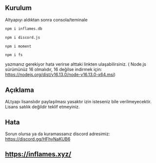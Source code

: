 ## Kurulum

Altyapıyı aldıktan sonra consola/teminale

```bash
npm i inflames.db

npm i discord.js

npm i moment

npm i fs
```

yazmanız gerekiyor hata verirse alttaki linkten ulaşabilirsiniz. (
Node.js sürümünüz 16 olmalıdır, 16 değilse indirmek için:  https://nodejs.org/dist/v16.13.0/node-v16.13.0-x64.msi)

## Açıklama

ALtyapı lisanslıdır paylaşılması yasaktır izin isteseniz bile verilmeyecektir.
Lisans satılık değildir teklif etmeyiniz.

## Hata

Sorun olursa ya da kuramassanız discord adresimiz: https://discord.gg/HFhyNaKUB6

## https://inflames.xyz/
